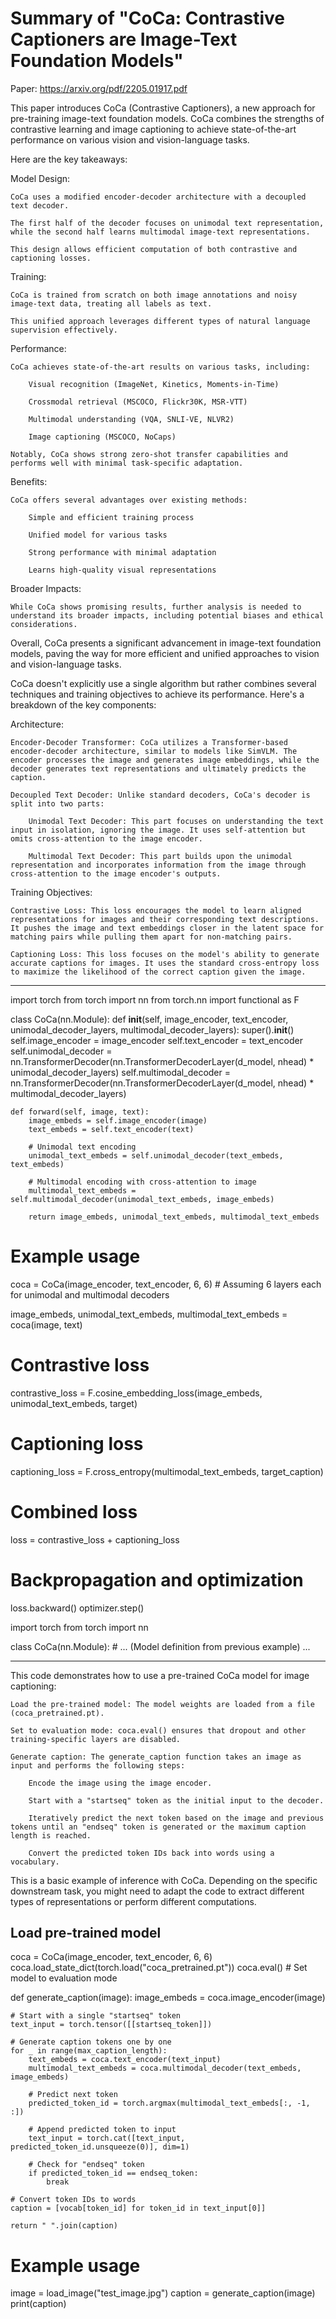 # Summary of "CoCa: Contrastive Captioners are Image-Text Foundation Models"

Paper: https://arxiv.org/pdf/2205.01917.pdf

This paper introduces CoCa (Contrastive Captioners), a new approach for pre-training image-text foundation models. CoCa combines the strengths of contrastive learning and image captioning to achieve state-of-the-art performance on various vision and vision-language tasks.

Here are the key takeaways:

Model Design:

    CoCa uses a modified encoder-decoder architecture with a decoupled text decoder.

    The first half of the decoder focuses on unimodal text representation, while the second half learns multimodal image-text representations.

    This design allows efficient computation of both contrastive and captioning losses.

Training:

    CoCa is trained from scratch on both image annotations and noisy image-text data, treating all labels as text.

    This unified approach leverages different types of natural language supervision effectively.

Performance:

    CoCa achieves state-of-the-art results on various tasks, including:

        Visual recognition (ImageNet, Kinetics, Moments-in-Time)

        Crossmodal retrieval (MSCOCO, Flickr30K, MSR-VTT)

        Multimodal understanding (VQA, SNLI-VE, NLVR2)

        Image captioning (MSCOCO, NoCaps)

    Notably, CoCa shows strong zero-shot transfer capabilities and performs well with minimal task-specific adaptation.

Benefits:

    CoCa offers several advantages over existing methods:

        Simple and efficient training process

        Unified model for various tasks

        Strong performance with minimal adaptation

        Learns high-quality visual representations

Broader Impacts:

    While CoCa shows promising results, further analysis is needed to understand its broader impacts, including potential biases and ethical considerations.

Overall, CoCa presents a significant advancement in image-text foundation models, paving the way for more efficient and unified approaches to vision and vision-language tasks.


CoCa doesn't explicitly use a single algorithm but rather combines several techniques and training objectives to achieve its performance. Here's a breakdown of the key components:

Architecture:

    Encoder-Decoder Transformer: CoCa utilizes a Transformer-based encoder-decoder architecture, similar to models like SimVLM. The encoder processes the image and generates image embeddings, while the decoder generates text representations and ultimately predicts the caption.

    Decoupled Text Decoder: Unlike standard decoders, CoCa's decoder is split into two parts:

        Unimodal Text Decoder: This part focuses on understanding the text input in isolation, ignoring the image. It uses self-attention but omits cross-attention to the image encoder.

        Multimodal Text Decoder: This part builds upon the unimodal representation and incorporates information from the image through cross-attention to the image encoder's outputs.

Training Objectives:

    Contrastive Loss: This loss encourages the model to learn aligned representations for images and their corresponding text descriptions. It pushes the image and text embeddings closer in the latent space for matching pairs while pulling them apart for non-matching pairs.

    Captioning Loss: This loss focuses on the model's ability to generate accurate captions for images. It uses the standard cross-entropy loss to maximize the likelihood of the correct caption given the image.


---


import torch
from torch import nn
from torch.nn import functional as F

class CoCa(nn.Module):
    def __init__(self, image_encoder, text_encoder, unimodal_decoder_layers, multimodal_decoder_layers):
        super().__init__()
        self.image_encoder = image_encoder
        self.text_encoder = text_encoder
        self.unimodal_decoder = nn.TransformerDecoder(nn.TransformerDecoderLayer(d_model, nhead) * unimodal_decoder_layers)
        self.multimodal_decoder = nn.TransformerDecoder(nn.TransformerDecoderLayer(d_model, nhead) * multimodal_decoder_layers)

    def forward(self, image, text):
        image_embeds = self.image_encoder(image)
        text_embeds = self.text_encoder(text)

        # Unimodal text encoding
        unimodal_text_embeds = self.unimodal_decoder(text_embeds, text_embeds)

        # Multimodal encoding with cross-attention to image
        multimodal_text_embeds = self.multimodal_decoder(unimodal_text_embeds, image_embeds)

        return image_embeds, unimodal_text_embeds, multimodal_text_embeds

# Example usage
coca = CoCa(image_encoder, text_encoder, 6, 6) # Assuming 6 layers each for unimodal and multimodal decoders

image_embeds, unimodal_text_embeds, multimodal_text_embeds = coca(image, text)

# Contrastive loss
contrastive_loss = F.cosine_embedding_loss(image_embeds, unimodal_text_embeds, target)

# Captioning loss
captioning_loss = F.cross_entropy(multimodal_text_embeds, target_caption)

# Combined loss
loss = contrastive_loss + captioning_loss

# Backpropagation and optimization
loss.backward()
optimizer.step()


import torch
from torch import nn

class CoCa(nn.Module):
    # ... (Model definition from previous example) ...


---

This code demonstrates how to use a pre-trained CoCa model for image captioning:

    Load the pre-trained model: The model weights are loaded from a file (coca_pretrained.pt).

    Set to evaluation mode: coca.eval() ensures that dropout and other training-specific layers are disabled.

    Generate caption: The generate_caption function takes an image as input and performs the following steps:

        Encode the image using the image encoder.

        Start with a "startseq" token as the initial input to the decoder.

        Iteratively predict the next token based on the image and previous tokens until an "endseq" token is generated or the maximum caption length is reached.

        Convert the predicted token IDs back into words using a vocabulary.

This is a basic example of inference with CoCa. Depending on the specific downstream task, you might need to adapt the code to extract different types of representations or perform different computations.

## Load pre-trained model

coca = CoCa(image_encoder, text_encoder, 6, 6)
coca.load_state_dict(torch.load("coca_pretrained.pt"))
coca.eval()  # Set model to evaluation mode

def generate_caption(image):
    image_embeds = coca.image_encoder(image)
    
    # Start with a single "startseq" token
    text_input = torch.tensor([[startseq_token]])
    
    # Generate caption tokens one by one
    for _ in range(max_caption_length):
        text_embeds = coca.text_encoder(text_input)
        multimodal_text_embeds = coca.multimodal_decoder(text_embeds, image_embeds)
        
        # Predict next token
        predicted_token_id = torch.argmax(multimodal_text_embeds[:, -1, :])
        
        # Append predicted token to input
        text_input = torch.cat([text_input, predicted_token_id.unsqueeze(0)], dim=1)
        
        # Check for "endseq" token
        if predicted_token_id == endseq_token:
            break
    
    # Convert token IDs to words
    caption = [vocab[token_id] for token_id in text_input[0]]
    
    return " ".join(caption)

# Example usage
image = load_image("test_image.jpg")
caption = generate_caption(image)
print(caption)
